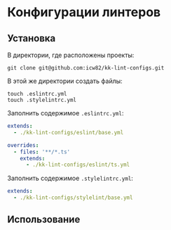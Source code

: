 # Конфигурации линтеров

## Установка

В директории, где расположены проекты:

```shell
git clone git@github.com:icw82/kk-lint-configs.git
```

В этой же директории создать файлы:

```shell
touch .eslintrc.yml
touch .stylelintrc.yml
```

Заполнить содержимое ```.eslintrc.yml```:

```yml
extends:
  - ./kk-lint-configs/eslint/base.yml

overrides:
  - files: '**/*.ts'
    extends:
      - ./kk-lint-configs/eslint/ts.yml
```

Заполнить содержимое ```.stylelintrc.yml```:

```yml
extends:
  - ./kk-lint-configs/stylelint/base.yml
```

## Использование
